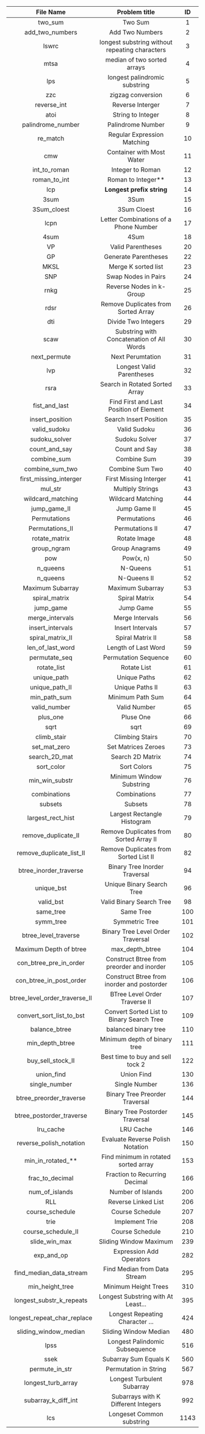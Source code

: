 | File Name                     | Problem title                                     | ID    |
|:-------------:                |:-------------------------------------------------:|:-----:|
| two_sum                       | Two Sum                                           | 1     |
| add_two_numbers               | Add Two Numbers                                   | 2     |
| lswrc                         | longest substring without repeating characters    | 3     |
| mtsa                          | median of two sorted arrays                       | 4     |
| lps                           | longest palindromic substring                     | 5     |
| zzc                           | zigzag conversion                                 | 6     |
| reverse_int			        | Reverse Interger                                  | 7     |
| atoi                          | String to Integer                                 | 8     |
| palindrome_number             | Palindrome Number                                 | 9     |
| re_match                      | Regular Expression Matching                       | 10    |
| cmw                           | Container with Most Water                         | 11    |
| int_to_roman                  | Integer to Roman                                  | 12    |
| roman_to_int                  | Roman to Integer**                                | 13    |
| lcp                           | **Longest prefix string**                         | 14    |
| 3sum                          | 3Sum                                              | 15    |
| 3Sum_cloest                   | 3Sum Cloest                                       | 16    |
| lcpn                          | Letter Combinations of a Phone Number             | 17    |
| 4sum                          | 4Sum                                              | 18    |
| VP                            | Valid Parentheses                                 | 20    |
| GP                            | Generate Parentheses                              | 22    |
| MKSL                          | Merge K sorted list                               | 23    |
| SNP                           | Swap Nodes in Pairs                               | 24    |
| rnkg                          | Reverse Nodes in k-Group                          | 25    |
| rdsr                          | Remove Duplicates from Sorted Array               | 26    |
| dti                           | Divide Two Integers                               | 29    |
| scaw                          | Substring with Concatenation of All Words         | 30    |
| next_permute                  | Next Perumtation                                  | 31    |
| lvp                           | Longest Valid Parentheses                         | 32    |
| rsra			                | Search in Rotated Sorted Array                    | 33    |
| fist_and_last                 | Find First and Last Position of Element           | 34    |
| insert_position               | Search Insert Position                            | 35    |
| valid_sudoku                  | Valid Sudoku                                      | 36    |
| sudoku_solver                 | Sudoku Solver                                     | 37    |
| count_and_say                 | Count and Say                                     | 38    |
| combine_sum                   | Combine Sum                                       | 39    |
| combine_sum_two               | Combine Sum Two                                   | 40    |
| first_missing_interger        | First Missing Interger                            | 41    |
| mul_str                       | Multiply Strings                                  | 43    |
| wildcard_matching             | Wildcard Matching                                 | 44    |
| jump_game_II                  | Jump Game II                                      | 45    |
| Permutations                  | Permutations                                      | 46    |
| Permutations_II               | Permutations II                                   | 47    |
| rotate_matrix                 | Rotate Image                                      | 48    |
| group_ngram                   | Group Anagrams                                    | 49    |
| pow                           | Pow(x, n)                                         | 50    |
| n_queens                      | N-Queens                                          | 51    |
| n_queens                      | N-Queens II                                       | 52    |
| Maximum Subarray              | Maximum Subarray                                  | 53    |
| spiral_matrix                 | Spiral Matrix                                     | 54    |
| jump_game                     | Jump Game                                         | 55    |
| merge_intervals               | Merge Intervals                                   | 56    |
| insert_intervals              | Insert Intervals                                  | 57    |
| spiral_matrix_II              | Spiral Matrix II                                  | 58    |
| len_of_last_word              | Length of Last Word                               | 59    |
| permutate_seq                 | Permutation Sequence                              | 60    |
| rotate_list                   | Rotate List                                       | 61    |
| unique_path                   | Unique Paths                                      | 62    |
| unique_path_II                | Unique Paths II                                   | 63    |
| min_path_sum                  | Minimum Path Sum                                  | 64    |
| valid_number                  | Valid Number                                      | 65    |
| plus_one                      | Pluse One                                         | 66    |
| sqrt                          | sqrt                                              | 69    |
| climb_stair                   | Climbing Stairs                                   | 70    |
| set_mat_zero                  | Set Matrices Zeroes                               | 73    |
| search_2D_mat                 | Search 2D Matrix                                  | 74    |
| sort_color                    | Sort Colors                                       | 75    |
| min_win_substr                | Minimum Window Substring                          | 76    |
| combinations                  | Combinations                                      | 77    |
| subsets                       | Subsets                                           | 78    |
| largest_rect_hist             | Largest Rectangle Histogram                       | 79    |
| remove_duplicate_II           | Remove Duplicates from Sorted Array II            | 80    |
| remove_duplicate_list_II      | Remove Duplicates from Sorted List II             | 82    |
| btree_inorder_traverse        | Binary Tree Inorder Traversal                     | 94    |
| unique_bst                    | Unique Binary Search Tree                         | 96    |
| valid_bst                     | Valid Binary Search Tree                          | 98    |
| same_tree                     | Same Tree                                         | 100   |
| symm_tree                     | Symmetric Tree                                    | 101   |
| btree_level_traverse          | Binary Tree Level Order Traversal                 | 102   |
| Maximum Depth of btree        | max_depth_btree                                   | 104   |
| con_btree_pre_in_order        | Construct Btree from preorder and inorder         | 105   |
| con_btree_in_post_order       | Construct Btree from inorder and postorder        | 106   |
| btree_level_order_traverse_II | BTree Level Order Traverse II                     | 107   |
| convert_sort_list_to_bst      | Convert Sorted List to Binary Search Tree         | 109   |
| balance_btree                 | balanced binary tree                              | 110   |
| min_depth_btree               | Minimum depth of binary tree                      | 111   |
| buy_sell_stock_II             | Best time to buy and sell tock 2                  | 122   |
| union_find                    | Union Find                                        | 130   |
| single_number                 | Single Number                                     | 136   |
| btree_preorder_traverse       | Binary Tree Preorder Traversal                    | 144   |
| btree_postorder_traverse      | Binary Tree Postorder Traversal                   | 145   |
| lru_cache                     | LRU Cache                                         | 146   |
| reverse_polish_notation       | Evaluate Reverse Polish Notation                  | 150   |
| min_in_rotated_**             | Find minimum in rotated sorted array              | 153   |
| frac_to_decimal               | Fraction to Recurring Decimal                     | 166   |
| num_of_islands                | Number of Islands                                 | 200   |
| RLL                           | Reverse Linked List                               | 206   |
| course_schedule               | Course Schedule                                   | 207   |
| trie                          | Implement Trie                                    | 208   |
| course_schedule_II            | Course Schedule                                   | 210   |
| slide_win_max                 | Sliding Window Maximum                            | 239   |
| exp_and_op                    | Expression Add Operators                          | 282   |
| find_median_data_stream       | Find Median from Data Stream                      | 295   |
| min_height_tree               | Minimum Height Trees                              | 310   |
| longest_substr_k_repeats      | Longest Substring with At Least...                | 395   |
| longest_repeat_char_replace   | Longest Repeating Character ...                   | 424   |
| sliding_window_median         | Sliding Window Median                             | 480   |
| lpss                          | Longest Palindomic Subsequence                    | 516   |
| ssek                          | Subarray Sum Equals K                             | 560   |
| permute_in_str                | Permutation in String                             | 567   |
| longest_turb_array            | Longest Turbulent Subarray                        | 978   |
| subarray_k_diff_int           | Subarrays with K Different Integers               | 992   |
| lcs                           | Longeset Common substring                         | 1143  |
